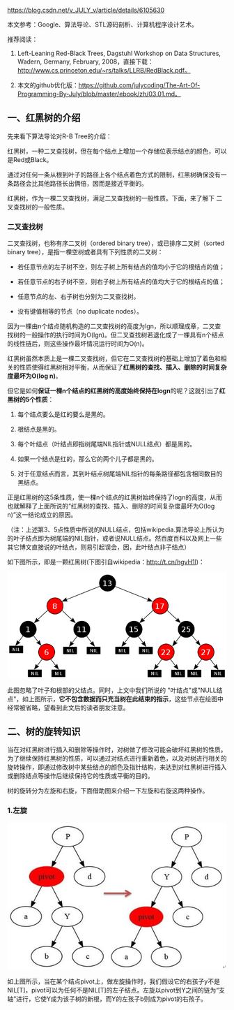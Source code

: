 https://blog.csdn.net/v_JULY_v/article/details/6105630

本文参考：Google、算法导论、STL源码剖析、计算机程序设计艺术。

推荐阅读：

1. Left-Leaning Red-Black Trees, Dagstuhl Workshop on Data Structures, Wadern, Germany, February, 2008，直接下载：http://www.cs.princeton.edu/~rs/talks/LLRB/RedBlack.pdf。

2. 本文的github优化版：https://github.com/julycoding/The-Art-Of-Programming-By-July/blob/master/ebook/zh/03.01.md。
 
## 一、红黑树的介绍

先来看下算法导论对R-B Tree的介绍：

红黑树，一种二叉查找树，但在每个结点上增加一个存储位表示结点的颜色，可以是Red或Black。

通过对任何一条从根到叶子的路径上各个结点着色方式的限制，红黑树确保没有一条路径会比其他路径长出俩倍，因而是接近平衡的。

红黑树，作为一棵二叉查找树，满足二叉查找树的一般性质。下面，来了解下 二叉查找树的一般性质。

### 二叉查找树
	
二叉查找树，也称有序二叉树（ordered binary tree），或已排序二叉树（sorted binary tree），是指一棵空树或者具有下列性质的二叉树：

- 若任意节点的左子树不空，则左子树上所有结点的值均小于它的根结点的值；

- 若任意节点的右子树不空，则右子树上所有结点的值均大于它的根结点的值；

- 任意节点的左、右子树也分别为二叉查找树。

- 没有键值相等的节点（no duplicate nodes）。

因为一棵由n个结点随机构造的二叉查找树的高度为lgn，所以顺理成章，二叉查找树的一般操作的执行时间为O(lgn)。但二叉查找树若退化成了一棵具有n个结点的线性链后，则这些操作最坏情况运行时间为O(n)。

红黑树虽然本质上是一棵二叉查找树，但它在二叉查找树的基础上增加了着色和相关的性质使得红黑树相对平衡，从而保证了**红黑树的查找、插入、删除的时间复杂度最坏为O(log n)**。

但它是如何**保证一棵n个结点的红黑树的高度始终保持在logn**的呢？这就引出了**红黑树的5个性质**：

1. 每个结点要么是红的要么是黑的。  

2. 根结点是黑的。  

3. 每个叶结点（叶结点即指树尾端NIL指针或NULL结点）都是黑的。  

4. 如果一个结点是红的，那么它的两个儿子都是黑的。  

5. 对于任意结点而言，其到叶结点树尾端NIL指针的每条路径都包含相同数目的黑结点。 

正是红黑树的这5条性质，使一棵n个结点的红黑树始终保持了logn的高度，从而也就解释了上面所说的“红黑树的查找、插入、删除的时间复杂度最坏为O(log n)”这一结论成立的原因。

（注：上述第3、5点性质中所说的NULL结点，包括wikipedia.算法导论上所认为的叶子结点即为树尾端的NIL指针，或者说NULL结点。然百度百科以及网上一些其它博文直接说的叶结点，则易引起误会，因，此叶结点非子结点）

如下图所示，即是一颗红黑树(下图引自wikipedia：http://t.cn/hgvH1l)：

![config](images/1.png)

此图忽略了叶子和根部的父结点。同时，上文中我们所说的 "叶结点"或"NULL结点"，如上图所示，**它不包含数据而只充当树在此结束的指示**，这些节点在绘图中经常被省略，望看到此文后的读者朋友注意。 

## 二、树的旋转知识

当在对红黑树进行插入和删除等操作时，对树做了修改可能会破坏红黑树的性质。为了继续保持红黑树的性质，可以通过对结点进行重新着色，以及对树进行相关的旋转操作，即通过修改树中某些结点的颜色及指针结构，来达到对红黑树进行插入或删除结点等操作后继续保持它的性质或平衡的目的。

树的旋转分为左旋和右旋，下面借助图来介绍一下左旋和右旋这两种操作。

### 1.左旋

![config](images/2.png)

如上图所示，当在某个结点pivot上，做左旋操作时，我们假设它的右孩子y不是NIL[T]，pivot可以为任何不是NIL[T]的左子结点。左旋以pivot到Y之间的链为“支轴”进行，它使Y成为该子树的新根，而Y的左孩子b则成为pivot的右孩子。

